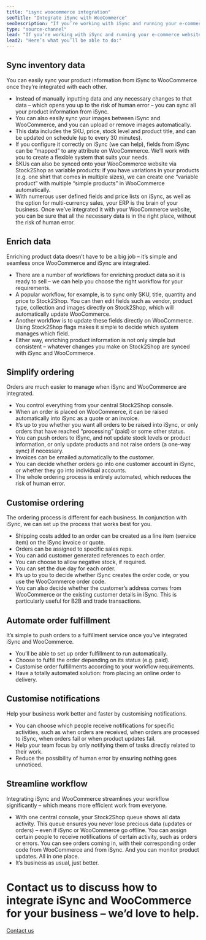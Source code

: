 ```yaml
---
title: "isync woocommerce integration"
seoTitle: "Integrate iSync with WooCommerce"
seoDescription: "If you’re working with iSync and running your e-commerce website on WooCommerce, you need them to communicate with each other with ease. That’s where Stock2Shop comes in. We work in conjunction with iSync to integrate iSync and WooCommerce. The result? An iSync WooCommerce integration that offers a dramatically more efficient workflow."
type: "source-channel"
lead: "If you’re working with iSync and running your e-commerce website on WooCommerce, you need them to communicate with each other with ease. That’s where Stock2Shop comes in. We work in conjunction with iSync to integrate iSync and WooCommerce. The result? An iSync WooCommerce integration that offers a dramatically more efficient workflow."
lead2: "Here’s what you’ll be able to do:"
---
```


Sync inventory data
-------------------

You can easily sync your product information from iSync to WooCommerce once they’re integrated with each other.

*   Instead of manually inputting data and any necessary changes to that data – which opens you up to the risk of human error – you can sync all your product information from iSync.
*   You can also easily sync your images between iSync and WooCommerce, and you can upload or remove images automatically.
*   This data includes the SKU, price, stock level and product title, and can be updated on schedule (up to every 30 minutes).
*   If you configure it correctly on iSync (we can help), fields from iSync can be “mapped” to any attribute on WooCommerce. We’ll work with you to create a flexible system that suits your needs.
*   SKUs can also be synced onto your WooCommerce website via Stock2Shop as variable products: if you have variations in your products (e.g. one shirt that comes in multiple sizes), we can create one “variable product” with multiple “simple products” in WooCommerce automatically.
*   With numerous user defined fields and price lists on iSync, as well as the option for multi-currency sales, your ERP is the brain of your business. Once we’ve integrated it with your WooCommerce website, you can be sure that all the necessary data is in the right place, without the risk of human error.

Enrich data
-----------

Enriching product data doesn’t have to be a big job – it’s simple and seamless once WooCommerce and iSync are integrated.

*   There are a number of workflows for enriching product data so it is ready to sell – we can help you choose the right workflow for your requirements.
*   A popular workflow, for example, is to sync only SKU, title, quantity and price to Stock2Shop. You can then edit fields such as vendor, product type, collection and images directly on Stock2Shop, which will automatically update WooCommerce.
*   Another workflow is to update these fields directly on WooCommerce. Using Stock2Shop flags makes it simple to decide which system manages which field.
*   Either way, enriching product information is not only simple but consistent – whatever changes you make on Stock2Shop are synced with iSync and WooCommerce.

Simplify ordering
-----------------

Orders are much easier to manage when iSync and WooCommerce are integrated.

*   You control everything from your central Stock2Shop console.
*   When an order is placed on WooCommerce, it can be raised automatically into iSync as a quote or an invoice.
*   It’s up to you whether you want all orders to be raised into iSync, or only orders that have reached “processing” (paid) or some other status.
*   You can push orders to iSync, and not update stock levels or product information, or only update products and not raise orders (a one-way sync) if necessary.
*   Invoices can be emailed automatically to the customer.
*   You can decide whether orders go into one customer account in iSync, or whether they go into individual accounts.
*   The whole ordering process is entirely automated, which reduces the risk of human error.

Customise ordering
------------------

The ordering process is different for each business. In conjunction with iSync, we can set up the process that works best for you.

*   Shipping costs added to an order can be created as a line item (service item) on the iSync invoice or quote.
*   Orders can be assigned to specific sales reps.
*   You can add customer generated references to each order.
*   You can choose to allow negative stock, if required.
*   You can set the due day for each order.
*   It’s up to you to decide whether iSync creates the order code, or you use the WooCommerce order code.
*   You can also decide whether the customer’s address comes from WooCommerce or the existing customer details in iSync. This is particularly useful for B2B and trade transactions.

Automate order fulfillment
--------------------------

It’s simple to push orders to a fulfillment service once you’ve integrated iSync and WooCommerce.

*   You’ll be able to set up order fulfillment to run automatically.
*   Choose to fulfill the order depending on its status (e.g. paid).
*   Customise order fulfillments according to your workflow requirements.
*   Have a totally automated solution: from placing an online order to delivery.

Customise notifications
-----------------------

Help your business work better and faster by customising notifications.

*   You can choose which people receive notifications for specific activities, such as when orders are received, when orders are processed to iSync, when orders fail or when product updates fail.
*   Help your team focus by only notifying them of tasks directly related to their work.
*   Reduce the possibility of human error by ensuring nothing goes unnoticed.

Streamline workflow
-------------------

Integrating iSync and WooCommerce streamlines your workflow significantly – which means more efficient work from everyone.

*   With one central console, your Stock2Shop queue shows all data activity. This queue ensures you never lose precious data (updates or orders) – even if iSync or WooCommerce go offline. You can assign certain people to receive notifications of certain activity, such as orders or errors. You can see orders coming in, with their corresponding order code from WooCommerce and from iSync. And you can monitor product updates. All in one place.
*   It’s business as usual, just better.

Contact us to discuss how to integrate iSync and WooCommerce for your business – we’d love to help.
===================================================================================================

[Contact us](/contact-us "Contact Stock2Shop")
